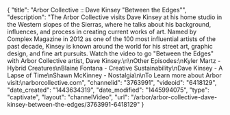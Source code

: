 {
    "title": "Arbor Collective :: Dave Kinsey \"Between the Edges\"",
    "description": "The Arbor Collective visits Dave Kinsey at his home studio in the Western slopes of the Sierras, where he talks about his background, influences, and process in creating current works of art. Named by Complex Magazine in 2012 as one of the 100 most influential artists of the past decade, Kinsey is known around the world for his street art, graphic design, and fine art pursuits. Watch the video to go \"Between the Edges\" with Arbor Collective artist, Dave Kinsey.\n\nOther Episodes:\nKyler Martz - Hybrid Creatures\nBlaine Fontana - Creative Sustainability\nDave Kinsey - A Lapse of Time\nShawn McKinney - Nostalgia\n\nTo Learn more about Arbor visit:\narborcollective.com",
    "channelid": "3763991",
    "videoid": "6418129",
    "date_created": "1443634319",
    "date_modified": "1445994075",
    "type": "captivate",
    "layout": "channelVideo",
    "url": "\/arbor\/arbor-collective-dave-kinsey-between-the-edges\/3763991-6418129"
}